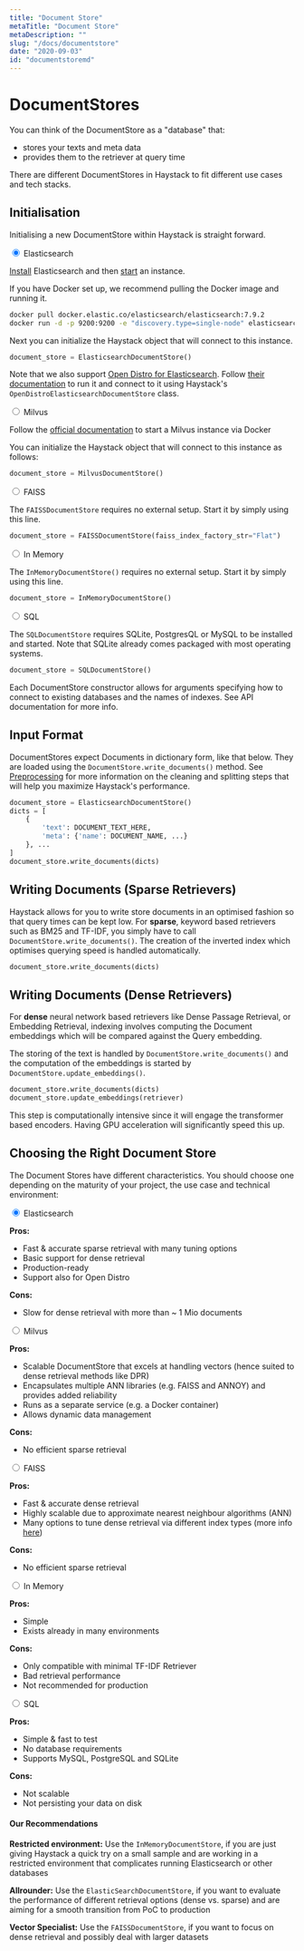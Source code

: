 ```yaml
---
title: "Document Store"
metaTitle: "Document Store"
metaDescription: ""
slug: "/docs/documentstore"
date: "2020-09-03"
id: "documentstoremd"
---
```



# DocumentStores

You can think of the DocumentStore as a "database" that:
- stores your texts and meta data  
- provides them to the retriever at query time 

There are different DocumentStores in Haystack to fit different use cases and tech stacks. 

## Initialisation

Initialising a new DocumentStore within Haystack is straight forward.

<div class="tabs tabsdsinstall">

<div class="tab">
<input type="radio" id="tab-1-1" name="tab-group-1" checked>
<label class="labelouter" for="tab-1-1">Elasticsearch</label>
<div class="tabcontent">

[Install](https://www.elastic.co/guide/en/elasticsearch/reference/current/install-elasticsearch.html)
Elasticsearch and then [start](https://www.elastic.co/guide/en/elasticsearch/reference/current/starting-elasticsearch.html)
an instance. 

If you have Docker set up, we recommend pulling the Docker image and running it.
```bash
docker pull docker.elastic.co/elasticsearch/elasticsearch:7.9.2
docker run -d -p 9200:9200 -e "discovery.type=single-node" elasticsearch:7.9.2
```

Next you can initialize the Haystack object that will connect to this instance.

```python
document_store = ElasticsearchDocumentStore()
```

Note that we also support [Open Distro for Elasticsearch](https://opendistro.github.io/for-elasticsearch-docs/).
Follow [their documentation](https://opendistro.github.io/for-elasticsearch-docs/docs/install/)
to run it and connect to it using Haystack's `OpenDistroElasticsearchDocumentStore` class.


</div>
</div>

<div class="tab">
<input type="radio" id="tab-1-2" name="tab-group-1">
<label class="labelouter" for="tab-1-2">Milvus</label>
<div class="tabcontent">

Follow the [official documentation](https://www.milvus.io/docs/v0.10.5/milvus_docker-cpu.md) to start a Milvus instance via Docker
 
You can initialize the Haystack object that will connect to this instance as follows:
```python
document_store = MilvusDocumentStore()
```

</div>
</div>

<div class="tab">
<input type="radio" id="tab-1-3" name="tab-group-1">
<label class="labelouter" for="tab-1-3">FAISS</label>
<div class="tabcontent">

The `FAISSDocumentStore` requires no external setup. Start it by simply using this line. 
```python
document_store = FAISSDocumentStore(faiss_index_factory_str="Flat")
```

</div>
</div>

<div class="tab">
<input type="radio" id="tab-1-4" name="tab-group-1">
<label class="labelouter" for="tab-1-4">In Memory</label>
<div class="tabcontent">

The `InMemoryDocumentStore()` requires no external setup. Start it by simply using this line.
```python
document_store = InMemoryDocumentStore()
```

</div>
</div>

<div class="tab">
<input type="radio" id="tab-1-5" name="tab-group-1">
<label class="labelouter" for="tab-1-5">SQL</label>
<div class="tabcontent">

The `SQLDocumentStore` requires SQLite, PostgresQL or MySQL to be installed and started.
Note that SQLite already comes packaged with most operating systems. 

```python
document_store = SQLDocumentStore()
```

</div>
</div>

</div>

Each DocumentStore constructor allows for arguments specifying how to connect to existing databases and the names of indexes.
See API documentation for more info.

## Input Format

DocumentStores expect Documents in dictionary form, like that below.
They are loaded using the `DocumentStore.write_documents()` method.
See [Preprocessing](/docs/latest/preprocessingmd) for more information on the cleaning and splitting steps that will help you maximize Haystack's performance.

[//]: # (Add link to preprocessing section)

```python
document_store = ElasticsearchDocumentStore()
dicts = [
    {
        'text': DOCUMENT_TEXT_HERE,
        'meta': {'name': DOCUMENT_NAME, ...}
    }, ...
]
document_store.write_documents(dicts)
```

## Writing Documents (Sparse Retrievers)

Haystack allows for you to write store documents in an optimised fashion so that query times can be kept low.
For **sparse**, keyword based retrievers such as BM25 and TF-IDF,
you simply have to call `DocumentStore.write_documents()`.
The creation of the inverted index which optimises querying speed is handled automatically.

```python
document_store.write_documents(dicts)
```

## Writing Documents (Dense Retrievers)

For **dense** neural network based retrievers like Dense Passage Retrieval, or Embedding Retrieval,
indexing involves computing the Document embeddings which will be compared against the Query embedding.

The storing of the text is handled by `DocumentStore.write_documents()` and the computation of the
embeddings is started by `DocumentStore.update_embeddings()`.

```python
document_store.write_documents(dicts)
document_store.update_embeddings(retriever)
```

This step is computationally intensive since it will engage the transformer based encoders.
Having GPU acceleration will significantly speed this up.

<!-- _comment: !! Diagrams of inverted index / document embeds !! -->
<!-- _comment: !! Make this a tab element to show how different datastores are initialized !! -->
## Choosing the Right Document Store

The Document Stores have different characteristics. You should choose one depending on the maturity of your project, the use case and technical environment: 

<div class="tabs tabsdschoose">

<div class="tab">
<input type="radio" id="tab-2-1" name="tab-group-2" checked>
<label class="labelouter" for="tab-2-1">Elasticsearch</label>
<div class="tabcontent">

**Pros:** 
- Fast & accurate sparse retrieval with many tuning options
- Basic support for dense retrieval
- Production-ready
- Support also for Open Distro

**Cons:** 
- Slow for dense retrieval with more than ~ 1 Mio documents

</div>
</div>

<div class="tab">
<input type="radio" id="tab-2-2" name="tab-group-2">
<label class="labelouter" for="tab-2-2">Milvus</label>
<div class="tabcontent">

**Pros:** 
- Scalable DocumentStore that excels at handling vectors (hence suited to dense retrieval methods like DPR)
- Encapsulates multiple ANN libraries (e.g. FAISS and ANNOY) and provides added reliability
- Runs as a separate service (e.g. a Docker container)
- Allows dynamic data management

**Cons:**
- No efficient sparse retrieval

</div>
</div>

<div class="tab">
<input type="radio" id="tab-2-3" name="tab-group-2">
<label class="labelouter" for="tab-2-3">FAISS</label>
<div class="tabcontent">

**Pros:** 
- Fast & accurate dense retrieval
- Highly scalable due to approximate nearest neighbour algorithms (ANN)
- Many options to tune dense retrieval via different index types (more info [here](https://github.com/facebookresearch/faiss/wiki/Guidelines-to-choose-an-index))

**Cons:**
- No efficient sparse retrieval

</div>
</div>

<div class="tab">
<input type="radio" id="tab-2-4" name="tab-group-2">
<label class="labelouter" for="tab-2-4">In Memory</label>
<div class="tabcontent">

**Pros:**
- Simple
- Exists already in many environments

**Cons:**
- Only compatible with minimal TF-IDF Retriever
- Bad retrieval performance
- Not recommended for production

</div>
</div>

<div class="tab">
<input type="radio" id="tab-2-5" name="tab-group-2">
<label class="labelouter" for="tab-2-5">SQL</label>
<div class="tabcontent">

**Pros:**
- Simple & fast to test
- No database requirements
- Supports MySQL, PostgreSQL and SQLite

**Cons:** 
- Not scalable
- Not persisting your data on disk

</div>
</div>

</div>

<div class="recommendation">

#### Our Recommendations

**Restricted environment:** Use the `InMemoryDocumentStore`, if you are just giving Haystack a quick try on a small sample and are working in a restricted environment that complicates running Elasticsearch or other databases  

**Allrounder:** Use the `ElasticSearchDocumentStore`, if you want to evaluate the performance of different retrieval options (dense vs. sparse) and are aiming for a smooth transition from PoC to production

**Vector Specialist:** Use the `FAISSDocumentStore`, if you want to focus on dense retrieval and possibly deal with larger datasets

</div>